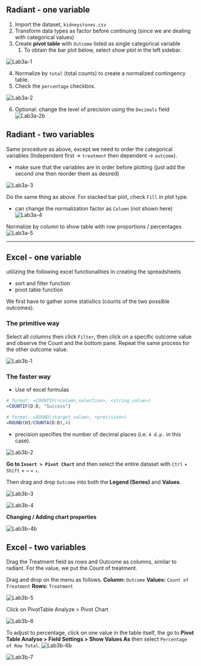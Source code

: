 ## Radiant - one variable
1. Import the dataset, `kidneystones.csv`
2. Transform data types as factor before continuing (since we are dealing with categorical values)
3. Create **pivot table** with `Outcome` listed as single categorical variable
	1. To obtain the bar plot below, select *show plot* in the left sidebar.

![Lab3a-1](../assets/Lab3a-1.png)

4. Normalize by `total` (total counts) to create a normalized contingency table.
5. Check the `percentage` checkbox.

![Lab3a-2](../assets/Lab3a-2.png)

6. Optional: change the level of precision using the `Decimals` field
![Lab3a-2b](../assets/Lab3a-2b.png)
## Radiant - two variables
Same procedure as above, except we need to order the categorical variables (Independent first $\to$ `treatment` then dependent $\to$ `outcome`).
- make sure that the variables are in order before plotting (just add the second one then reorder them as desired)

![Lab3a-3](../assets/Lab3a-3.png)

Do the same thing as above. For stacked bar plot, check `Fill` in plot type.
- can change the normalization factor as `Column` (not shown here)
![Lab3a-4](../assets/Lab3a-4.png)

Normalize by column to show table with row proportions / percentages
![Lab3a-5](../assets/Lab3a-5.png)

---
## Excel - one variable
utilizing the following excel functionalities in creating the spreadsheets
- sort and filter function
- pivot table function

We first have to gather some statistics (counts of the two possible outcomes).

### The primitive way
Select all columns then click `Filter`, then click on a specific outcome value and observe the Count and the bottom pane. Repeat the same process for the other outcome value.

![Lab3b-1](../assets/Lab3b-1.png)

### The faster way
- Use of excel formulas
```r
# format: =COUNTIF(<column_selection>, <string_value>)
=COUNTIF(D:D, "Success")

# format: =ROUND(<target_value>, <precision>)
=ROUND(H3/COUNTA(D:D),4)
```
	
 - precision specifies the number of decimal places (i.e. `4 d.p.` in this case).

![Lab3b-2](../assets/Lab3b-2.png)

**Go to `Insert > Pivot Chart`** and then select the entire dataset with `Ctrl` +` Shift` + `→` + `↓`.

Then drag and drop `Outcome` into both the **Legend (Series)** and **Values**.

![Lab3b-3](../assets/Lab3b-3.png)

![Lab3b-4](../assets/Lab3b-4.png)

**Changing / Adding chart properties**

![Lab3b-4b](../assets/Lab3b-4b.png)
## Excel - two variables
Drag the Treatment field as rows and Outcome as columns, similar to radiant. For the value, we put the Count of treatment.

Drag and drop on the menu as follows.
**Column:** `Outcome`
**Values:** `Count of Treatment`
**Rows:** `Treatment`

![Lab3b-5](../assets/Lab3b-5.png)

Click on PivotTable Analyze > Pivot Chart

![Lab3b-6](../assets/Lab3b-6.png)

To adjust to percentage, click on one value in the table itself, the go to **Pivot Table Analyse > Field Settings > Show Values As** then select `Percentage of Row Total`.
![Lab3b-6b](../assets/Lab3b-6b.png)


![Lab3b-7](../assets/Lab3b-7.png)